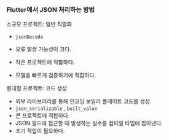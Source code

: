 ### Flutter에서 JSON 처리하는 방법

소규모 프로젝트: 일반 직렬화

* ```jsonDecode```

* 오류 발생 가능성이 크다.
* 작은 프로젝트에 적합하다.
* 모델을 빠르게 검증하기에 적합하다.



중대형 프로젝트: 코드 생성 

* 외부 라이브러리를 통해 인코딩 보일러 플레이트 코드를 생성
* ```json_serializable``` , ```built_value```
* 큰 프로젝트에 적합하다.
* JSON 필드에 접근할 때 발생하는 실수를 컴파일 타임에 잡아낸다.
* 초기 작업이 필요하다.